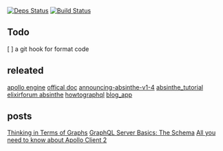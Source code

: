 

[![Deps Status](https://beta.hexfaktor.org/badge/all/github/mydearxym/mastani_server.svg)](https://beta.hexfaktor.org/github/mydearxym/mastani_server)
[![Build Status](https://travis-ci.org/mydearxym/mastani_server.svg?branch=master)](https://travis-ci.org/mydearxym/mastani_server)

## Todo 

[ ] a git hook for format code



## releated 

[apollo engine](https://www.apollographql.com/engine/)
[offical doc](https://hexdocs.pm/absinthe/our-first-query.html)
[announcing-absinthe-v1-4](https://medium.com/absinthe-graphql/announcing-absinthe-v1-4-9fbea8b96d4e)
[absinthe_tutorial]( https://github.com/absinthe-graphql/absinthe_tutorial )
[elixirforum absinthe](https://elixirforum.com/search?q=absinthe)
[howtographql](https://www.howtographql.com/graphql-elixir/2-queries/)
[blog_app](https://github.com/sean-clayton/blog_app)
  
  
## posts

[Thinking in Terms of Graphs](https://blog.graph.cool/thinking-in-terms-of-graphs-a9087423645)
[GraphQL Server Basics: The Schema](https://blog.graph.cool/graphql-server-basics-the-schema-ac5e2950214e)
[All you need to know about Apollo Client 2](https://blog.graph.cool/all-you-need-to-know-about-apollo-client-2-7e27e36d62fd)





